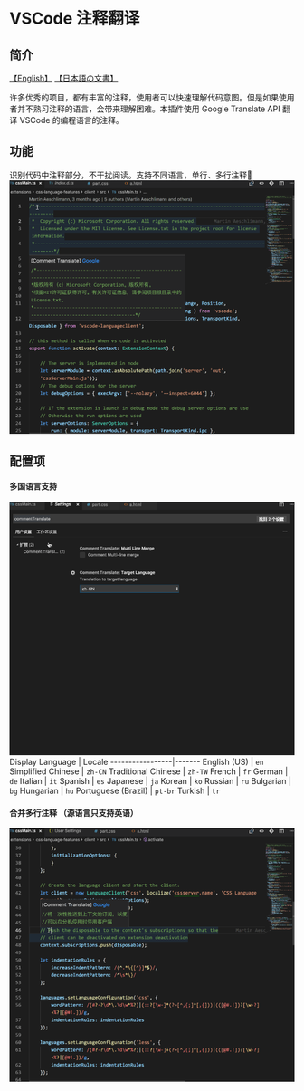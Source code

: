 # VSCode 注释翻译

## 简介
[【English】](../README.md) [【日本語の文書】](./README_JA.md)

许多优秀的项目，都有丰富的注释，使用者可以快速理解代码意图。但是如果使用者并不熟习注释的语言，会带来理解困难。本插件使用 Google Translate API 翻译 VSCode 的编程语言的注释。

## 功能
识别代码中注释部分，不干扰阅读。支持不同语言，单行、多行注释
![Introduction](./image/cn/Introduction.gif)


## 配置项
#### 多国语言支持

![Multi-language](./image/multi-language.gif)
Display Language | Locale
-----------------|-------
English (US) | `en`
Simplified Chinese | `zh-CN`
Traditional Chinese | `zh-TW`
French | `fr`
German | `de`
Italian | `it`
Spanish | `es`
Japanese | `ja`
Korean | `ko`
Russian | `ru`
Bulgarian | `bg`
Hungarian | `hu`
Portuguese (Brazil) | `pt-br`
Turkish | `tr`


#### 合并多行注释 （源语言只支持英语）
![Multi-line-merge](./image/multi-line-merge.gif)